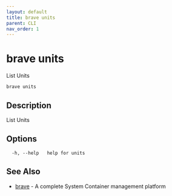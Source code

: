 ```yaml
---
layout: default
title: brave units
parent: CLI
nav_order: 1
---
```


# brave units

List Units

```
brave units
```

## Description

List Units

## Options

```
  -h, --help   help for units
```

## See Also

* [brave](brave.md)	 - A complete System Container management platform

